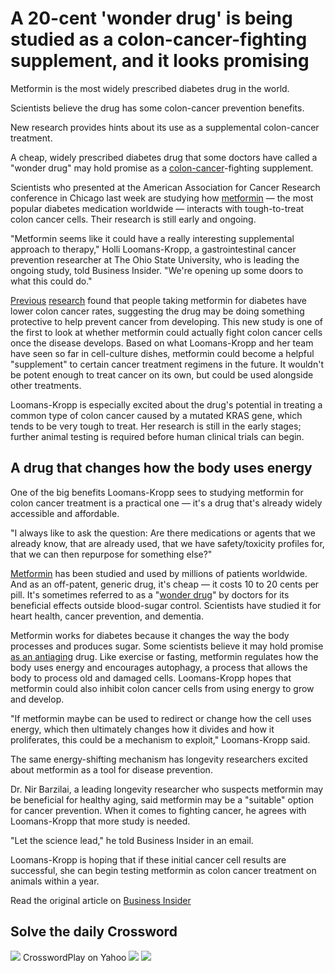 # A 20-cent 'wonder drug' is being studied as a colon-cancer-fighting supplement, and it looks promising
Metformin is the most widely prescribed diabetes drug in the world.

Scientists believe the drug has some colon-cancer prevention benefits.

New research provides hints about its use as a supplemental colon-cancer treatment.

A cheap, widely prescribed diabetes drug that some doctors have called a "wonder drug" may hold promise as a [colon-cancer](https://www.businessinsider.com/colon-cancer-environmental-causes-microplastics-antibiotics-sleep-2025-1?utm_medium=referral&utm_source=yahoo.com)-fighting supplement.

Scientists who presented at the American Association for Cancer Research conference in Chicago last week are studying how [metformin](https://www.businessinsider.com/metformin-diabetes-weight-loss-anti-aging-drug-long-covid-prevention-2023-2?utm_medium=referral&utm_source=yahoo.com) — the most popular diabetes medication worldwide — interacts with tough-to-treat colon cancer cells. Their research is still early and ongoing.

"Metformin seems like it could have a really interesting supplemental approach to therapy," Holli Loomans-Kropp, a gastrointestinal cancer prevention researcher at The Ohio State University, who is leading the ongoing study, told Business Insider. "We're opening up some doors to what this could do."

[Previous](https://pmc.ncbi.nlm.nih.gov/articles/PMC10995851/) [research](https://acsjournals.onlinelibrary.wiley.com/doi/full/10.1002/cncr.29165) found that people taking metformin for diabetes have lower colon cancer rates, suggesting the drug may be doing something protective to help prevent cancer from developing. This new study is one of the first to look at whether metformin could actually fight colon cancer cells once the disease develops.
Based on what Loomans-Kropp and her team have seen so far in cell-culture dishes, metformin could become a helpful "supplement" to certain cancer treatment regimens in the future. It wouldn't be potent enough to treat cancer on its own, but could be used alongside other treatments.

Loomans-Kropp is especially excited about the drug's potential in treating a common type of colon cancer caused by a mutated KRAS gene, which tends to be very tough to treat. Her research is still in the early stages; further animal testing is required before human clinical trials can begin.

## A drug that changes how the body uses energy
One of the big benefits Loomans-Kropp sees to studying metformin for colon cancer treatment is a practical one — it's a drug that's already widely accessible and affordable.

"I always like to ask the question: Are there medications or agents that we already know, that are already used, that we have safety/toxicity profiles for, that we can then repurpose for something else?"

[Metformin](https://www.businessinsider.com/metformin-treatment-for-long-covid-reduces-risk-by-40-percent-2023-6?utm_medium=referral&utm_source=yahoo.com) has been studied and used by millions of patients worldwide. And as an off-patent, generic drug, it's cheap — it costs 10 to 20 cents per pill.
It's sometimes referred to as a "[wonder drug](https://www.health.harvard.edu/blog/is-metformin-a-wonder-drug-202109222605)" by doctors for its beneficial effects outside blood-sugar control. Scientists have studied it for heart health, cancer prevention, and dementia.

Metformin works for diabetes because it changes the way the body processes and produces sugar. Some scientists believe it may hold promise [as an antiaging](https://www.businessinsider.com/longevity-clinic-owner-biohacker-free-tips-live-longer-2025-4?utm_medium=referral&utm_source=yahoo.com) drug. Like exercise or fasting, metformin regulates how the body uses energy and encourages autophagy, a process that allows the body to process old and damaged cells. Loomans-Kropp hopes that metformin could also inhibit colon cancer cells from using energy to grow and develop.

"If metformin maybe can be used to redirect or change how the cell uses energy, which then ultimately changes how it divides and how it proliferates, this could be a mechanism to exploit," Loomans-Kropp said.

The same energy-shifting mechanism has longevity researchers excited about metformin as a tool for disease prevention.

Dr. Nir Barzilai, a leading longevity researcher who suspects metformin may be beneficial for healthy aging, said metformin may be a "suitable" option for cancer prevention. When it comes to fighting cancer, he agrees with Loomans-Kropp that more study is needed.

"Let the science lead," he told Business Insider in an email.

Loomans-Kropp is hoping that if these initial cancer cell results are successful, she can begin testing metformin as colon cancer treatment on animals within a year.

Read the original article on [Business Insider](https://www.businessinsider.com/metformin-being-studied-colon-cancer-stopping-supplement-2025-5)

## Solve the daily Crossword
![](https://s.yimg.com/pv/games/images/promo/Crossword-598x399-202408212232.png)
CrosswordPlay on Yahoo
![](https://s.yimg.com/pv/games/images/promo/Crossword-598x399-202408212232.png)
![](https://s.yimg.com/cv/apiv2/games/images/Crossword_GIF_04_300_95.webp)
